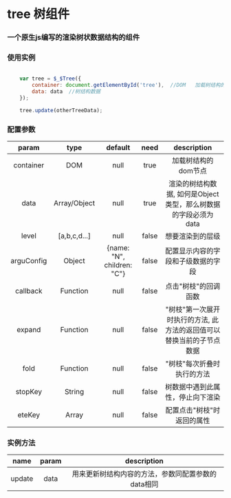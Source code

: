 # tree 树组件
### 一个原生js编写的渲染树状数据结构的组件

### 使用实例
```javascript
	
	var tree = $_$Tree({
		container: document.getElementById('tree'),  //DOM   加载树结构的dom节点
		data: data  //树结构数据
	});

	tree.update(otherTreeData);

``` 
### 配置参数
| param        | type          |  default                   |   need   | description                                                  |
|  :----:      |  :----:       |  :----:                    |  :----:  |  :----:                                                      | 
| container    | DOM           |   null                     |   true   | 加载树结构的dom节点                                            |
| data         | Array/Object  |   null                     |   true   | 渲染的树结构数据, 如何是Object类型，那么树数据的字段必须为data     |           |
| level        | [a,b,c,d...]  |   null                     |   false  | 想要渲染到的层级                                               |
| arguConfig   | Object        | {name: "N", children: "C"} |   false  | 配置显示内容的字段和子级数据的字段                               | 
| callback     | Function      |   null                     |   false  | 点击"树枝"的回调函数                                           |
| expand       | Function      |   null                     |   false  | "树枝"第一次展开时执行的方法, 此方法的返回值可以替换当前的子节点数据 |
| fold         | Function      |   null                     |   false  | "树枝"每次折叠时执行的方法                                      |
| stopKey      | String        |   null                     |   false  | 树数据中遇到此属性，停止向下渲染                                 |
| eteKey       | Array         |   null                     |   false  | 配置点击"树枝"时返回的属性                                      |

### 实例方法

| name   |  param  | description                                                  |
| :----: |  :----: |  :----:                                                      |
| update |  data   | 用来更新树结构内容的方法，参数同配置参数的data相同     |